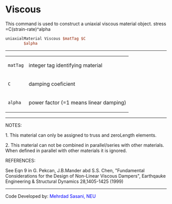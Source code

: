  # Viscous

<p>This command is used to construct a uniaxial viscous material object.
stress =C(strain-rate)^alpha</p>

```tcl
uniaxialMaterial Viscous $matTag $C
        $alpha
```
<hr />
<table>
<tbody>
<tr class="odd">
<td><code class="parameter-table-variable">matTag</code></td>
<td><p>integer tag identifying material</p></td>
</tr>
<tr class="even">
<td><code class="parameter-table-variable">C</code></td>
<td><p>damping coeficient</p></td>
</tr>
<tr class="odd">
<td><code class="parameter-table-variable">alpha</code></td>
<td><p>power factor (=1 means linear damping)</p></td>
</tr>
</tbody>
</table>
<hr />
<p>NOTES:</p>
<p>1. This material can only be assigned to truss and zeroLength
elements.</p>
<p>2. This material can not be combined in parallel/series with other
materials. When defined in parallel with other materials it is
ignored.</p>
<p>REFERENCES:</p>
<p>See Eqn 9 in G. Pekcan, J.B.Mander abd S.S. Chen, "Fundamental
Considerations for the Design of Non-Linear Viscous Dampers", Earthqauke
Engineering &amp; Structural Dynamics 28,1405-1425 (1999)</p>
<hr />
<p>Code Developed by: <span style="color:blue"> Mehrdad Sasani,
NEU </span></p>

